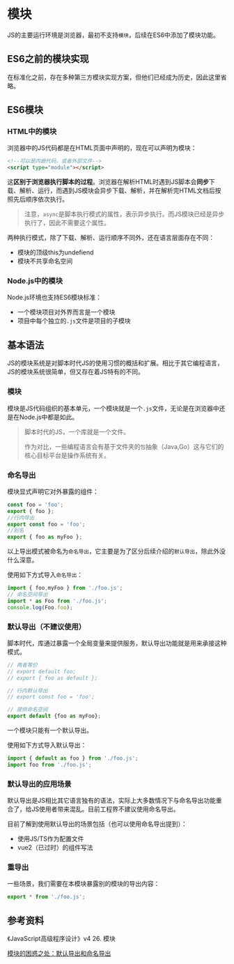 # 模块

JS的主要运行环境是浏览器，最初不支持`模块`，后续在ES6中添加了模块功能。

## ES6之前的模块实现

在标准化之前，存在多种第三方模块实现方案，但他们已经成为历史，因此这里省略。

## ES6模块

### HTML中的模块

浏览器中的JS代码都是在HTML页面中声明的，现在可以声明为模块：

```html
<!--可以是内嵌代码，或者外部文件-->
<script type="module"></script>
```

这**区别于浏览器执行脚本的过程**。浏览器在解析HTML时遇到JS脚本会**同步**下载、解析、运行，而遇到JS模块会异步下载、解析，并在解析完HTML文档后按照先后顺序依次执行。

>注意，`async`是脚本执行模式的属性，表示异步执行。而JS模块已经是异步执行了，因此不需要这个属性。

两种执行模式，除了下载、解析、运行顺序不同外，还在语言层面存在不同：

- 模块的顶级this为undefiend
- 模块不共享命名空间

### Node.js中的模块

Node.js环境也支持ES6模块标准：

- 一个模块项目对外界而言是一个模块
- 项目中每个独立的`.js`文件是项目的子模块

## 基本语法

JS的模块系统是对脚本时代JS的使用习惯的概括和扩展。相比于其它编程语言，JS的模块系统很简单，但又存在着JS特有的不同。

### 模块

模块是JS代码组织的基本单元，一个模块就是一个`.js`文件，无论是在浏览器中还是在Node.js中都是如此。

>脚本时代的JS，一个库就是一个文件。
>
>作为对比，一些编程语言会有基于文件夹的`包`抽象（Java,Go）这与它们的核心目标平台是操作系统有关。

### 命名导出

模块显式声明它对外暴露的组件：

```js
const foo = 'foo';
export { foo };
//行内导出
export const foo = 'foo';
//别名
export { foo as myFoo };
```

以上导出模式被命名为`命名导出`，它主要是为了区分后续介绍的`默认导出`，除此外没什么深意。

使用如下方式导入`命名导出`：

```js
import { foo,myFoo } from './foo.js';
// 命名空间导出
import * as Foo from './foo.js';
console.log(Foo.foo);
```

### 默认导出（不建议使用）

脚本时代，库通过暴露一个全局变量来提供服务，默认导出功能就是用来承接这种模式。

```js
// 两者等价
// export default foo;
// export { foo as default };

// 行内默认导出
// export const foo = 'foo';

// 提供命名空间
export default {foo as myFoo};
```

一个模块只能有一个默认导出。

使用如下方式导入默认导出：

```js
import { default as foo } from './foo.js';
import foo from './foo.js';
```

### 默认导出的应用场景

默认导出是JS相比其它语言独有的语法，实际上大多数情况下与命名导出功能重合了，给JS使用者带来混乱。目前工程界不建议使用命名导出。

目前了解到使用默认导出的场景包括（也可以使用命名导出提到）：

- 使用JS/TS作为配置文件
- vue2（已过时）的组件写法
### 重导出

一些场景，我们需要在本模块暴露别的模块的导出内容：

```js
export * from './foo.js';
```
## 参考资料

《JavaScript高级程序设计》v4 26. 模块

[模块的困惑之处：默认导出和命名导出](https://archives.ecma-international.org/2014/misc/2014misc6.html)
